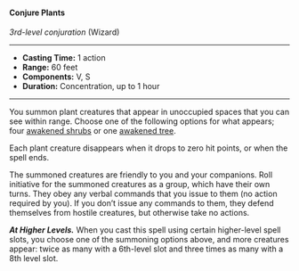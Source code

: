 #### Conjure Plants
*3rd-level conjuration* (Wizard)
___
- **Casting Time:** 1 action
- **Range:** 60 feet
- **Components:** V, S
- **Duration:** Concentration, up to 1 hour
---
You summon plant creatures that appear in unoccupied spaces that you can see within range. Choose one of the following options for what appears; four [awakened shrubs](../../Creatures/Awakened.md#awakened-shrub) or one [awakened tree](../../Creatures/Awakened.md#awakened-tree).

Each plant creature disappears when it drops to zero hit points, or when the spell ends.

The summoned creatures are friendly to you and your companions. Roll initiative for the summoned creatures as a group, which have their own turns. They obey any verbal commands that you issue to them (no action required by you). If you don’t issue any commands to them, they defend themselves from hostile creatures, but otherwise take no actions.

***At Higher Levels.*** When you cast this spell using certain higher-level spell slots, you choose one of the summoning options above, and more creatures appear: twice as many with a 6th-level slot and three times as many with a 8th level slot.
